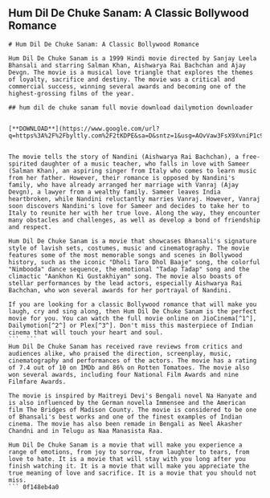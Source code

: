 ## Hum Dil De Chuke Sanam: A Classic Bollywood Romance

 


 ``` 
# Hum Dil De Chuke Sanam: A Classic Bollywood Romance
 
Hum Dil De Chuke Sanam is a 1999 Hindi movie directed by Sanjay Leela Bhansali and starring Salman Khan, Aishwarya Rai Bachchan and Ajay Devgn. The movie is a musical love triangle that explores the themes of loyalty, sacrifice and destiny. The movie was a critical and commercial success, winning several awards and becoming one of the highest-grossing films of the year.
 
## hum dil de chuke sanam full movie download dailymotion downloader


[**DOWNLOAD**](https://www.google.com/url?q=https%3A%2F%2Fbyltly.com%2F2tKDPE&sa=D&sntz=1&usg=AOvVaw3FsX9XvniP1c91TXDazDBV)

 
The movie tells the story of Nandini (Aishwarya Rai Bachchan), a free-spirited daughter of a music teacher, who falls in love with Sameer (Salman Khan), an aspiring singer from Italy who comes to learn music from her father. However, their romance is opposed by Nandini's family, who have already arranged her marriage with Vanraj (Ajay Devgn), a lawyer from a wealthy family. Sameer leaves India heartbroken, while Nandini reluctantly marries Vanraj. However, Vanraj soon discovers Nandini's love for Sameer and decides to take her to Italy to reunite her with her true love. Along the way, they encounter many obstacles and challenges, as well as develop a bond of friendship and respect.
 
Hum Dil De Chuke Sanam is a movie that showcases Bhansali's signature style of lavish sets, costumes, music and cinematography. The movie features some of the most memorable songs and scenes in Bollywood history, such as the iconic "Dholi Taro Dhol Baaje" song, the colorful "Nimbooda" dance sequence, the emotional "Tadap Tadap" song and the climactic "Aankhon Ki Gustakhiyan" song. The movie also boasts of stellar performances by the lead actors, especially Aishwarya Rai Bachchan, who won several awards for her portrayal of Nandini.
 
If you are looking for a classic Bollywood romance that will make you laugh, cry and sing along, then Hum Dil De Chuke Sanam is the perfect movie for you. You can watch the full movie online on JioCinema[^1^], Dailymotion[^2^] or Plex[^3^]. Don't miss this masterpiece of Indian cinema that will touch your heart and soul.
 ```  ``` 
Hum Dil De Chuke Sanam has received rave reviews from critics and audiences alike, who praised the direction, screenplay, music, cinematography and performances of the actors. The movie has a rating of 7.4 out of 10 on IMDb and 86% on Rotten Tomatoes. The movie also won several awards, including four National Film Awards and nine Filmfare Awards.
 
The movie is inspired by Maitreyi Devi's Bengali novel Na Hanyate and is also influenced by the German novella Immensee and the American film The Bridges of Madison County. The movie is considered to be one of Bhansali's best works and one of the finest examples of Indian cinema. The movie has also been remade in Bengali as Neel Akasher Chandni and in Telugu as Naa Manasista Raa.
 
Hum Dil De Chuke Sanam is a movie that will make you experience a range of emotions, from joy to sorrow, from laughter to tears, from love to hate. It is a movie that will stay with you long after you finish watching it. It is a movie that will make you appreciate the true meaning of love and sacrifice. It is a movie that you should not miss.
 ``` 0f148eb4a0
